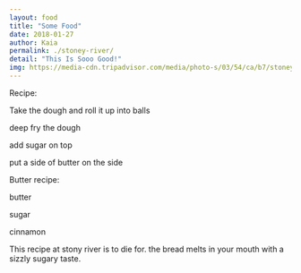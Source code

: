 ```yaml
---
layout: food
title: "Some Food"
date: 2018-01-27
author: Kaia
permalink: ./stoney-river/
detail: "This Is Sooo Good!"
img: https://media-cdn.tripadvisor.com/media/photo-s/03/54/ca/b7/stoney-river-legendary.jpg
---
```


Recipe:

Take the dough and roll it up into balls

deep fry the dough

add sugar on top

put a side of butter on the side

Butter recipe:

butter

sugar

cinnamon

This recipe at stony river is to die for. the bread melts in your mouth with a sizzly sugary taste.
